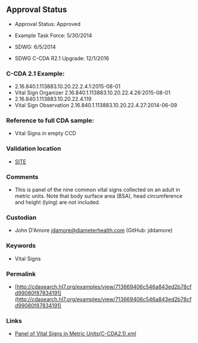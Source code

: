 ## Approval Status 

* Approval Status: Approved
* Example Task Force: 5/30/2014
* SDWG: 6/5/2014

* SDWG C-CDA R2.1 Upgrade: 12/1/2016    

### C-CDA 2.1 Example:


* 2.16.840.1.113883.10.20.22.2.4.1:2015-08-01
* Vital Sign Organizer 2.16.840.1.113883.10.20.22.4.26:2015-08-01
* 2.16.840.1.113883.10.20.22.4.119
* Vital Sign Observation 2.16.840.1.113883.10.20.22.4.27:2014-06-09

### Reference to full CDA sample:
* Vital Signs in empty CCD


### Validation location

* [SITE](https://site.healthit.gov/sandbox-ccda/ccda-validator)


### Comments

* This is panel of the nine common vital signs collected on an adult in metric units. Note that body surface area (BSA), head circumference and height (lying) are not included.
### Custodian

* John D'Amore jdamore@diameterhealth.com (GitHub: jddamore)



### Keywords

* Vital Signs

### Permalink

* [http://cdasearch.hl7.org/examples/view/713669406c546a843ed2b78cfd99080f87834191](http://cdasearch.hl7.org/examples/view/713669406c546a843ed2b78cfd99080f87834191)

### Links

* [Panel of Vital Signs in Metric Units(C-CDA2.1).xml](https://github.com/HL7/C-CDA-Examples/tree/master/Vital%20Signs/Panel%20of%20Vital%20Signs%20in%20Metric%20Units/Panel%20of%20Vital%20Signs%20in%20Metric%20Units%28C-CDA2.1%29.xml)
